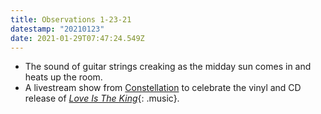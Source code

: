 ```yaml
---
title: Observations 1-23-21
datestamp: "20210123"
date: 2021-01-29T07:47:24.549Z
---
```

- The sound of guitar strings creaking as the midday sun comes in and heats up the room.
- A livestream show from [Constellation](https://www.constellation-chicago.com/) to celebrate the vinyl and CD release of [*Love Is The King*](https://wilcostore.com/search?type=product&q=love+is+the+king){: .music}.